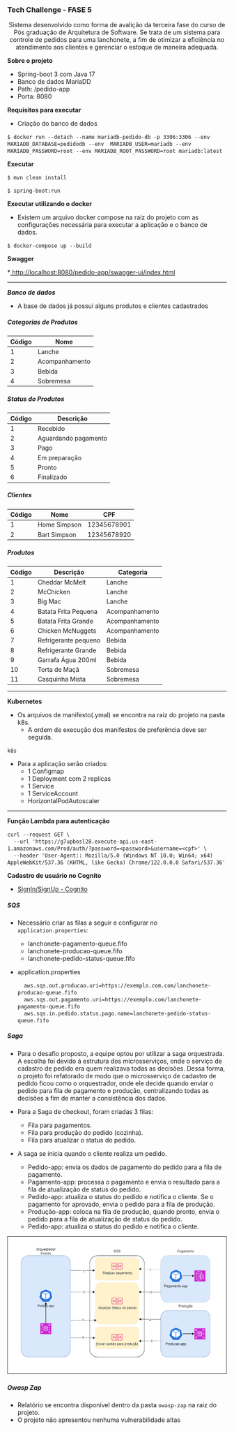 
### Tech Challenge - FASE 5
<p align="center">
Sistema desenvolvido como forma de avalição da terceira fase do curso de Pós graduação de Arquitetura de Software. Se trata de um sistema para controle de pedidos para uma lanchonete, a fim de otimizar a eficiência no atendimento aos clientes e gerenciar o estoque de maneira adequada.
</p>

**Sobre o projeto**
* Spring-boot 3 com Java 17
* Banco de dados MariaDD
* Path: /pedido-app
* Porta: 8080

**Requisitos para executar**


- Criação do banco de dados

```
$ docker run --detach --name mariadb-pedido-db -p 3306:3306 --env MARIADB_DATABASE=pedidodb --env  MARIADB_USER=mariadb --env MARIADB_PASSWORD=root --env MARIADB_ROOT_PASSWORD=root mariadb:latest
```

**Executar**

```
$ mvn clean install
```

```
$ spring-boot:run
```


**Executar utilizando o docker**

- Existem um arquivo docker compose na raiz do projeto com as configurações necessária para executar a aplicação e o banco de dados.

```
$ docker-compose up --build
```

**Swagger**

*[ http://localhost:8080/pedido-app/swagger-ui/index.html]( http://localhost:8080/pedido-app/swagger-ui/index.html " http://localhost:8080/pedido-app/swagger-ui/index.html")


------------

***Banco de dados***

- A base de dados já possui alguns produtos e clientes cadastrados

##### Categorias de Produtos

| Código  |  Nome |
| ------------ | ------------ |
| 1  | Lanche  |
| 2  | Acompanhamento  |
| 3  | Bebida  |
| 4  | Sobremesa  |

##### Status do Produtos

| Código  |  Descrição |
| ------------ | ------------ |
| 1  | Recebido  |
| 2  | Aguardando pagamento  |
| 3  | Pago  |
| 4  | Em preparação  |
| 5  | Pronto  |
| 6  | Finalizado  |


##### Clientes

| Código  |  Nome | CPF |
| ------------ | ------------ |  ------------ |
| 1  | Home Simpson  | 12345678901 |
| 2  | Bart Simpson  | 12345678920 |

##### Produtos

| Código  |  Descrição | Categoria |
| ------------ | ------------ | ------------ |
| 1  | Cheddar McMelt  |  Lanche  |
| 2  | McChicken  |  Lanche  |
| 3  | Big Mac  |  Lanche  |
| 4  | Batata Frita Pequena  | Acompanhamento  |
| 5  | Batata Frita Grande  | Acompanhamento  |
| 6  | Chicken McNuggets  | Acompanhamento  |
| 7  | Refrigerante pequeno  | Bebida  |
| 8  | Refrigerante Grande  | Bebida  |
| 9  | Garrafa Água 200ml  | Bebida  |
| 10  | Torta de Maçã  | Sobremesa  |
| 11 | Casquinha Mista  | Sobremesa  |

------------

**Kubernetes**

- Os arquivos de manifesto(.ymal) se encontra na raiz do projeto na pasta k8s.
	- A ordem de execução dos manifestos de preferência deve ser seguida.
```
k8s
```
- Para a aplicação serão criados:
	-	1 Configmap 
	-	1 Deployment com 2 replicas 
	- 	1 Service
	-	1 ServiceAccount
	- 	HorizontalPodAutoscaler

------------

**Função Lambda para autenticação**

```
curl --request GET \
  --url 'https://g7upbosl28.execute-api.us-east-1.amazonaws.com/Prod/auth/?password=<password>&username=<cpf>' \
  --header 'User-Agent:: Mozilla/5.0 (Windows NT 10.0; Win64; x64) AppleWebKit/537.36 (KHTML, like Gecko) Chrome/122.0.0.0 Safari/537.36'
```

**Cadastro de usuário no Cognito**

- [SignIn/SignUp - Cognito](https://lanchonete.auth.us-east-1.amazoncognito.com/login?client_id=7dbvinjad7nqfv31ah9thbkgu4&response_type=token&scope=aws.cognito.signin.user.admin+email+openid+phone+profile&redirect_uri=https%3A%2F%2Fexample.com%2F "SignIn/SignUp - Cognito")


##### SQS

- Necessário criar as filas a seguir e configurar no `application.properties`:
	- lanchonete-pagamento-queue.fifo
	- lanchonete-producao-queue.fifo
	- lanchonete-pedido-status-queue.fifo

- application.properties
  ```
   	aws.sqs.out.producao.uri=https://exemplo.com.com/lanchonete-producao-queue.fifo
	aws.sqs.out.pagamento.uri=https://exemplo.com/lanchonete-pagamento-queue.fifo
	aws.sqs.in.pedido.status.pago.name=lanchonete-pedido-status-queue.fifo
  ```

##### Saga

- Para o desafio proposto, a equipe optou por utilizar a saga orquestrada. A escolha foi devido à estrutura dos microsserviços, onde o serviço de cadastro de pedido era quem realizava todas as decisões. Dessa forma, o projeto foi refatorado de modo que o microsserviço de cadastro de pedido ficou como o orquestrador, onde ele decide quando enviar o pedido para fila de pagamento e produção, centralizando todas as decisões a fim de manter a consistência dos dados. 


- Para a Saga de checkout, foram criadas 3 filas:
	- Fila para pagamentos.
	- Fila para produção do pedido (cozinha). 
	- Fila para atualizar o status do pedido.

- A saga se inicia quando o cliente realiza um pedido.
	- Pedido-app:  envia os dados de pagamento do pedido para a fila de pagamento.
	- Pagamento-app: processa o pagamento e envia o resultado para a fila de atualização de status do pedido.
	- Pedido-app: atualiza o status do pedido e notifica o cliente. Se o pagamento for aprovado, envia o pedido para a fila de produção.
 	- Produção-app: coloca na fila de produção, quando pronto, envia o pedido para a fila de atualização de status do pedido.
	- Pedido-app: atualiza o status do pedido e notifica o cliente.




![Saga Pedido](/assets/saga.drawio.png)



##### Owasp Zap

- Relatório se encontra disponível dentro da pasta `owasp-zap` na raiz do projeto.
- O projeto não apresentou nenhuma vulnerabilidade altas











